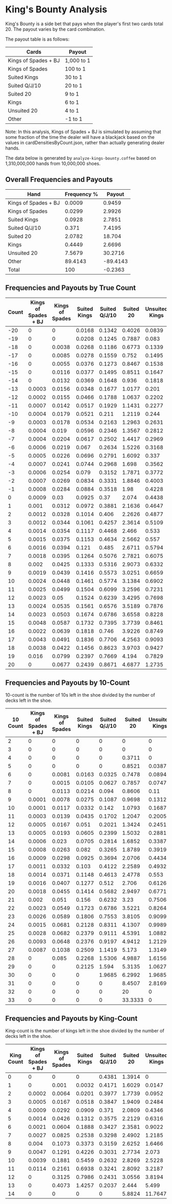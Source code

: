 # King's Bounty Analysis

King's Bounty is a side bet that pays when the player's first two cards total 20. The payout varies by the card
combination.

The payout table is as follows:

|         Cards        |   Payout   |
|----------------------|------------|
| Kings of Spades + BJ | 1,000 to 1 |
| Kings of Spades      |   100 to 1 |
| Suited Kings         |    30 to 1 |
| Suited Q/J/10        |    20 to 1 |
| Suited 20            |     9 to 1 |
| Kings                |     6 to 1 |
| Unsuited 20          |     4 to 1 |
| Other                |    -1 to 1 |

Note: In this analysis, Kings of Spades + BJ is simulated by assuming that some fraction of the time the dealer
will have a blackjack based on the values in cardDensitiesByCount.json, rather than actually generating dealer hands.

The data below is generated by `analyze-kings-bounty.coffee` based on 1,310,000,000 hands from 10,000,000 shoes.

## Overall Frequencies and Payouts

|         Hand         | Frequency %  |  Payout  |
|----------------------|--------------|----------|
| Kings of Spades + BJ |   0.0009     |   0.9459 |
| Kings of Spades      |   0.0299     |   2.9926 |
| Suited Kings         |   0.0928     |   2.7851 |
| Suited Q/J/10        |   0.371      |   7.4195 |
| Suited 20            |   2.0782     |  18.704  |
| Kings                |   0.4449     |   2.6696 |
| Unsuited 20          |   7.5679     |  30.2716 |
| Other                |  89.4143     | -89.4143 |
| Total                | 100          |  -0.2363 |

## Frequencies and Payouts by True Count

| Count | Kings of Spades + BJ | Kings of Spades | Suited Kings | Suited Q/J/10 | Suited 20 | Unsuited Kings | Unsuited 20 |  Other  | Payout  |
|-------|----------------------|-----------------|--------------|---------------|-----------|----------------|-------------|---------|---------|
| -20   | 0                    | 0               | 0.0168       | 0.1342        | 0.4026    | 0.0839         | 2.2815      | 97.081  | -0.8064 |
| -19   | 0                    | 0               | 0.0208       | 0.1245        | 0.7887    | 0.083          | 2.4213      | 96.5617 | -0.7617 |
| -18   | 0                    | 0.0038          | 0.0268       | 0.1186        | 0.6773    | 0.1339         | 2.4948      | 96.5447 | -0.7611 |
| -17   | 0                    | 0.0085          | 0.0278       | 0.1559        | 0.752     | 0.1495         | 2.7451      | 96.1612 | -0.7271 |
| -16   | 0                    | 0.0055          | 0.0376       | 0.1273        | 0.8467    | 0.1538         | 2.9541      | 95.8749 | -0.7129 |
| -15   | 0                    | 0.0116          | 0.0377       | 0.1495        | 0.8511    | 0.1647         | 3.1466      | 95.6388 | -0.6913 |
| -14   | 0                    | 0.0132          | 0.0369       | 0.1648        | 0.936     | 0.1818         | 3.3526      | 95.3148 | -0.6667 |
| -13   | 0.0003               | 0.0156          | 0.0348       | 0.1677        | 1.0177    | 0.201          | 3.6304      | 94.9324 | -0.6376 |
| -12   | 0.0002               | 0.0155          | 0.0466       | 0.1788        | 1.0637    | 0.2202         | 3.8716      | 94.6034 | -0.6146 |
| -11   | 0.0007               | 0.0142          | 0.0517       | 0.1929        | 1.1431    | 0.2277         | 4.1317      | 94.2379 | -0.5856 |
| -10   | 0.0004               | 0.0179          | 0.0521       | 0.211         | 1.2119    | 0.244          | 4.3794      | 93.8832 | -0.5605 |
| -9    | 0.0003               | 0.0178          | 0.0534       | 0.2163        | 1.2963    | 0.2631         | 4.6387      | 93.514  | -0.5368 |
| -8    | 0.0004               | 0.019           | 0.0596       | 0.2346        | 1.3567    | 0.2812         | 4.9338      | 93.1146 | -0.5068 |
| -7    | 0.0004               | 0.0204          | 0.0617       | 0.2502        | 1.4417    | 0.2969         | 5.2101      | 92.7185 | -0.4781 |
| -6    | 0.0006               | 0.0219          | 0.067        | 0.2634        | 1.5226    | 0.3168         | 5.5125      | 92.2952 | -0.4461 |
| -5    | 0.0005               | 0.0226          | 0.0696       | 0.2791        | 1.6092    | 0.337          | 5.8393      | 91.8427 | -0.4155 |
| -4    | 0.0007               | 0.0241          | 0.0744       | 0.2968        | 1.698     | 0.3562         | 6.1605      | 91.3893 | -0.3809 |
| -3    | 0.0006               | 0.0254          | 0.079        | 0.3152        | 1.7871    | 0.3772         | 6.4999      | 90.9155 | -0.3472 |
| -2    | 0.0007               | 0.0269          | 0.0834       | 0.3331        | 1.8846    | 0.4003         | 6.8474      | 90.4235 | -0.3108 |
| -1    | 0.0008               | 0.0284          | 0.0884       | 0.3518        | 1.98      | 0.4228         | 7.2125      | 89.9152 | -0.2735 |
| 0     | 0.0009               | 0.03            | 0.0925       | 0.37          | 2.074     | 0.4438         | 7.5514      | 89.4374 | -0.2383 |
| 1     | 0.001                | 0.0312          | 0.0972       | 0.3881        | 2.1636    | 0.4647         | 7.8807      | 88.9735 | -0.2037 |
| 2     | 0.0012               | 0.0328          | 0.1014       | 0.406         | 2.2626    | 0.4877         | 8.2452      | 88.4631 | -0.1659 |
| 3     | 0.0012               | 0.0344          | 0.1061       | 0.4257        | 2.3614    | 0.5109         | 8.6165      | 87.9438 | -0.1285 |
| 4     | 0.0014               | 0.0354          | 0.1117       | 0.4468        | 2.466     | 0.533          | 8.9884      | 87.4173 | -0.0886 |
| 5     | 0.0015               | 0.0375          | 0.1153       | 0.4634        | 2.5662    | 0.557          | 9.3877      | 86.8714 | -0.0494 |
| 6     | 0.0016               | 0.0394          | 0.121        | 0.485         | 2.6711    | 0.5794         | 9.7695      | 86.333  | -0.0086 |
| 7     | 0.0018               | 0.0395          | 0.1264       | 0.5076        | 2.7821    | 0.6075         | 10.1499     | 85.7852 | 0.032   |
| 8     | 0.002                | 0.0425          | 0.1333       | 0.5316        | 2.9073    | 0.6332         | 10.6235     | 85.1266 | 0.0823  |
| 9     | 0.0019               | 0.0439          | 0.1416       | 0.5573        | 3.0251    | 0.6659         | 11.0532     | 84.5112 | 0.1264  |
| 10    | 0.0024               | 0.0448          | 0.1461       | 0.5774        | 3.1384    | 0.6902         | 11.48       | 83.9207 | 0.1725  |
| 11    | 0.0025               | 0.0499          | 0.1504       | 0.6099        | 3.2596    | 0.7231         | 11.9375     | 83.2672 | 0.224   |
| 12    | 0.0023               | 0.05            | 0.1524       | 0.6239        | 3.4295    | 0.7698         | 12.397      | 82.5751 | 0.2683  |
| 13    | 0.0024               | 0.0535          | 0.1561       | 0.6576        | 3.5189    | 0.7876         | 12.9232     | 81.9007 | 0.318   |
| 14    | 0.0023               | 0.0503          | 0.1674       | 0.6786        | 3.6558    | 0.8228         | 13.3551     | 81.2678 | 0.3587  |
| 15    | 0.0048               | 0.0587          | 0.1732       | 0.7395        | 3.7739    | 0.8461         | 13.7625     | 80.6412 | 0.4416  |
| 16    | 0.0022               | 0.0639          | 0.1818       | 0.746         | 3.9226    | 0.8749         | 14.5766     | 79.632  | 0.482   |
| 17    | 0.0043               | 0.0491          | 0.1836       | 0.7706        | 4.2563    | 0.9093         | 14.8779     | 78.9489 | 0.5442  |
| 18    | 0.0038               | 0.0422          | 0.1456       | 0.8623        | 3.9703    | 0.9427         | 15.4595     | 78.5736 | 0.5432  |
| 19    | 0.016                | 0.0799          | 0.2397       | 0.7669        | 4.194     | 0.7829         | 16.4323     | 77.4884 | 0.7718  |
| 20    | 0                    | 0.0677          | 0.2439       | 0.8671        | 4.6877    | 1.2735         | 16.7728     | 76.0873 | 0.7227  |

## Frequencies and Payouts by 10-Count

10-count is the number of 10s left in the shoe divided by the number of decks left in the shoe.

| 10 Count | Kings of Spades + BJ | Kings of Spades | Suited Kings | Suited Q/J/10 | Suited 20 | Unsuited Kings | Unsuited 20 | Other   | Total Payout |
|----------|----------------------|-----------------|--------------|---------------|-----------|----------------|-------------|---------|--------------|
| 2        | 0                    | 0               | 0            | 0             | 0         | 0              | 0           | 100     | -1           |
| 3        | 0                    | 0               | 0            | 0             | 0         | 0              | 1.2987      | 98.7013 | -0.9351      |
| 4        | 0                    | 0               | 0            | 0             | 0.3711    | 0              | 2.5974      | 97.0315 | -0.833       |
| 5        | 0                    | 0               | 0            | 0             | 0.8521    | 0.0387         | 1.9365      | 97.1727 | -0.8153      |
| 6        | 0                    | 0.0081          | 0.0163       | 0.0325        | 0.7478    | 0.0894         | 2.0647      | 97.0411 | -0.7956      |
| 7        | 0                    | 0.0015          | 0.0105       | 0.0627        | 0.7857    | 0.0747         | 2.4945      | 96.5705 | -0.7736      |
| 8        | 0                    | 0.0113          | 0.0214       | 0.094         | 0.8606    | 0.11           | 2.8997      | 96.0029 | -0.7234      |
| 9        | 0.0001               | 0.0078          | 0.0275       | 0.1087        | 0.9698    | 0.1312         | 3.2689      | 95.4859 | -0.6897      |
| 10       | 0.0001               | 0.0117          | 0.0332       | 0.142         | 1.0793    | 0.1687         | 3.6881      | 94.8768 | -0.6424      |
| 11       | 0.0003               | 0.0139          | 0.0435       | 0.1702        | 1.2047    | 0.2005         | 4.2022      | 94.1645 | -0.5888      |
| 12       | 0.0005               | 0.0167          | 0.051        | 0.2021        | 1.3424    | 0.2451         | 4.7542      | 93.388  | -0.5308      |
| 13       | 0.0005               | 0.0193          | 0.0605       | 0.2399        | 1.5032    | 0.2881         | 5.3742      | 92.5143 | -0.4674      |
| 14       | 0.0006               | 0.023           | 0.0705       | 0.2814        | 1.6852    | 0.3387         | 6.0689      | 91.5317 | -0.3941      |
| 15       | 0.0008               | 0.0263          | 0.082        | 0.3265        | 1.8789    | 0.3919         | 6.8157      | 90.478  | -0.3158      |
| 16       | 0.0009               | 0.0298          | 0.0925       | 0.3694        | 2.0706    | 0.4434         | 7.5384      | 89.4551 | -0.2395      |
| 17       | 0.0011               | 0.0332          | 0.103        | 0.4122        | 2.2589    | 0.4932         | 8.2542      | 88.4442 | -0.1637      |
| 18       | 0.0014               | 0.0371          | 0.1148       | 0.4613        | 2.4778    | 0.553          | 9.0964      | 87.2582 | -0.075       |
| 19       | 0.0016               | 0.0407          | 0.1277       | 0.512         | 2.706     | 0.6126         | 9.9526      | 86.0467 | 0.015        |
| 20       | 0.0018               | 0.0455          | 0.1414       | 0.5682        | 2.9497    | 0.6771         | 10.8753     | 84.741  | 0.113        |
| 21       | 0.002                | 0.051           | 0.156        | 0.6232        | 3.23      | 0.7506         | 11.9426     | 83.2445 | 0.2236       |
| 22       | 0.0023               | 0.0549          | 0.1723       | 0.6786        | 3.5221    | 0.8264         | 12.9987     | 81.7447 | 0.334        |
| 23       | 0.0026               | 0.0589          | 0.1806       | 0.7553        | 3.8105    | 0.9099         | 14.1985     | 80.0837 | 0.455        |
| 24       | 0.0015               | 0.0681          | 0.2128       | 0.8311        | 4.1307    | 0.9989         | 15.4033     | 78.3537 | 0.5776       |
| 25       | 0.0028               | 0.0682          | 0.2379       | 0.9111        | 4.5391    | 1.0882         | 16.6164     | 76.5362 | 0.7226       |
| 26       | 0.0093               | 0.0648          | 0.2376       | 0.9197        | 4.9412    | 1.2129         | 17.8791     | 74.7353 | 0.8979       |
| 27       | 0.0087               | 0.1038          | 0.2509       | 1.1419        | 5.173     | 1.3149         | 18.6851     | 73.3218 | 1.0526       |
| 28       | 0                    | 0.085           | 0.2268       | 1.5306        | 4.9887    | 1.6156         | 20.1247     | 71.4286 | 1.0958       |
| 29       | 0                    | 0               | 0.2125       | 1.594         | 5.3135    | 1.0627         | 22.3167     | 69.5005 | 1.1222       |
| 30       | 0                    | 0               | 0            | 1.9685        | 6.2992    | 1.9685         | 22.8346     | 66.9291 | 1.3228       |
| 31       | 0                    | 0               | 0            | 0             | 8.4507    | 2.8169         | 25.3521     | 63.3803 | 1.3099       |
| 32       | 0                    | 0               | 0            | 0             | 20        | 0              | 46.6667     | 33.3333 | 3.3333       |
| 33       | 0                    | 0               | 0            | 0             | 33.3333   | 0              | 0           | 66.6667 | 2.3333       |

## Frequencies and Payouts by King-Count

King-count is the number of kings left in the shoe divided by the number of decks left in the shoe.

| King Count | Kings of Spades + BJ | Kings of Spades | Suited Kings | Suited Q/J/10 | Suited 20 | Unsuited Kings | Unsuited 20 | Other   | Total Payout |
|------------|----------------------|-----------------|--------------|---------------|-----------|----------------|-------------|---------|--------------|
| 0          | 0                    | 0               | 0            | 0.4381        | 1.3914    | 0              | 5.7158      | 92.4547 | -0.4831      |
| 1          | 0                    | 0.001           | 0.0032       | 0.4171        | 1.6029    | 0.0147         | 6.2846      | 91.6764 | -0.4344      |
| 2          | 0.0002               | 0.0064          | 0.0201       | 0.3977        | 1.7739    | 0.0952         | 6.762       | 90.9445 | -0.3798      |
| 3          | 0.0005               | 0.0167          | 0.0518       | 0.3847        | 1.9409    | 0.2484         | 7.2072      | 90.1499 | -0.3095      |
| 4          | 0.0009               | 0.0292          | 0.0909       | 0.371         | 2.0809    | 0.4346         | 7.575       | 89.4175 | -0.2381      |
| 5          | 0.0014               | 0.0426          | 0.1312       | 0.3575        | 2.2129    | 0.6316         | 7.9232      | 88.6996 | -0.1655      |
| 6          | 0.0021               | 0.0604          | 0.1888       | 0.3427        | 2.3581    | 0.9022         | 8.3013      | 87.8445 | -0.0737      |
| 7          | 0.0027               | 0.0825          | 0.2538       | 0.3298        | 2.4902    | 1.2185         | 8.6667      | 86.9558 | 0.0256       |
| 8          | 0.004                | 0.1073          | 0.3373       | 0.3159        | 2.6252    | 1.6466         | 9.0121      | 85.9515 | 0.1477       |
| 9          | 0.0047               | 0.1291          | 0.4226       | 0.3031        | 2.7734    | 2.073          | 9.3014      | 84.9928 | 0.2597       |
| 10         | 0.0039               | 0.1881          | 0.5459       | 0.2632        | 2.8269    | 2.5228         | 9.6184      | 84.0308 | 0.3938       |
| 11         | 0.0114               | 0.2161          | 0.6938       | 0.3241        | 2.8092    | 3.2187         | 10.0426     | 82.6841 | 0.6236       |
| 12         | 0                    | 0.3125          | 0.7986       | 0.2431        | 3.0556    | 3.8194         | 10.0694     | 81.7014 | 0.6906       |
| 13         | 0                    | 0.4073          | 1.4257       | 0.2037        | 2.444     | 5.499          | 9.9796      | 80.0407 | 1.0244       |
| 14         | 0                    | 0               | 0            | 0             | 5.8824    | 11.7647        | 5.8824      | 76.4706 | 0.7059       |

